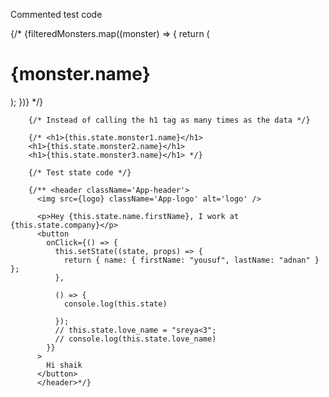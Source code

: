 Commented test code

 {/* {filteredMonsters.map((monster) => {
          return (
            <div key={monster.id}>
              <h1>{monster.name}</h1>
            </div>
          );
        })} */}

        {/* Instead of calling the h1 tag as many times as the data */}

        {/* <h1>{this.state.monster1.name}</h1>
        <h1>{this.state.monster2.name}</h1>
        <h1>{this.state.monster3.name}</h1> */}

        {/* Test state code */}

        {/** <header className='App-header'>
          <img src={logo} className='App-logo' alt='logo' />

          <p>Hey {this.state.name.firstName}, I work at {this.state.company}</p>
          <button
            onClick={() => {
              this.setState((state, props) => {
                return { name: { firstName: "yousuf", lastName: "adnan" } }; 
              }, 

              () => {
                console.log(this.state)

              });
              // this.state.love_name = "sreya<3";
              // console.log(this.state.love_name)
            }}
          >
            Hi shaik
          </button>
          </header>*/}

